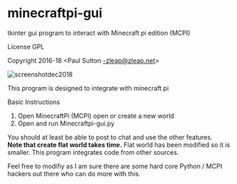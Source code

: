 # minecraftpi-gui
tkinter gui program to interact with Minecraft pi edition (MCPI)

License GPL

Copyright 2016-18  <Paul Sutton -zleap@zleap.net>

![screenshotdec2018](https://github.com/zleap/minecraftpi-gui/blob/master/minecraftpi-gui-dec2018.png)

This program is designed to integrate with minecraft pi

Basic Instructions

 1. Open MinecraftPi (MCPI) open or create a new world 
 2. Open and run Minecraftpi-gui.py

You should at least be able to post to chat and use the other features.  
**Note that create flat world takes time.**
Flat world has been modified so it is smaller. 
This program integrates code from other sources.

Feel free to modifiy as I am sure there are some hard core Python / MCPI hackers out there who can do more with this. 

<!--stackedit_data:
eyJoaXN0b3J5IjpbMTk3NjczNTY3XX0=
-->